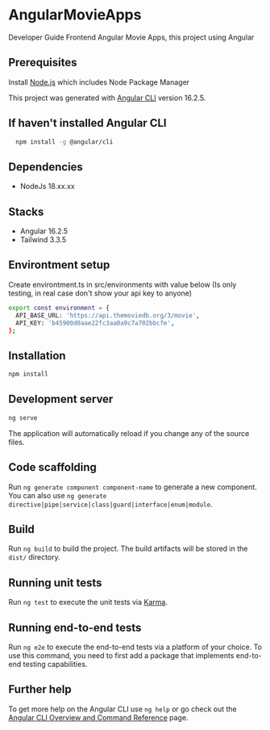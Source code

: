 # AngularMovieApps

Developer Guide Frontend Angular Movie Apps, this project using Angular

## Prerequisites

Install [Node.js](https://nodejs.org/en) which includes Node Package Manager

This project was generated with [Angular CLI](https://github.com/angular/angular-cli) version 16.2.5.

## If haven't installed Angular CLI

```bash
  npm install -g @angular/cli
```

## Dependencies

- NodeJs 18.xx.xx

## Stacks

- Angular 16.2.5
- Tailwind 3.3.5

## Environtment setup

Create environtment.ts in src/environments with value below (Is only testing, in real case don't show your api key to anyone)

```bash
export const environment = {
  API_BASE_URL: 'https://api.themoviedb.org/3/movie',
  API_KEY: 'b45900d0aae22fc3aa0a9c7a702bbcfe',
};

```

## Installation

```bash
npm install
```

## Development server

```bash
ng serve
```

The application will automatically reload if you change any of the source files.

## Code scaffolding

Run `ng generate component component-name` to generate a new component. You can also use `ng generate directive|pipe|service|class|guard|interface|enum|module`.

## Build

Run `ng build` to build the project. The build artifacts will be stored in the `dist/` directory.

## Running unit tests

Run `ng test` to execute the unit tests via [Karma](https://karma-runner.github.io).

## Running end-to-end tests

Run `ng e2e` to execute the end-to-end tests via a platform of your choice. To use this command, you need to first add a package that implements end-to-end testing capabilities.

## Further help

To get more help on the Angular CLI use `ng help` or go check out the [Angular CLI Overview and Command Reference](https://angular.io/cli) page.
